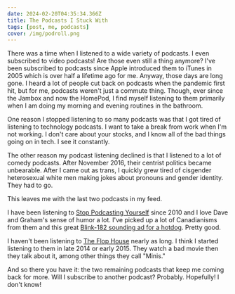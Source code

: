 ```yaml
---
date: 2024-02-20T04:35:34.366Z
title: The Podcasts I Stuck With
tags: [post, me, podcasts]
cover: /img/podroll.png
---
```


There was a time when I listened to a wide variety of podcasts. I even subscribed to video podcasts! Are those even still a thing anymore? I've been subscribed to podcasts since Apple introduced them to iTunes in 2005 which is over half a lifetime ago for me. Anyway, those days are long gone. I heard a lot of people cut back on podcasts when the pandemic first hit, but for me, podcasts weren't just a commute thing. Though, ever since the Jambox and now the HomePod, I find myself listening to them primarily when I am doing my morning and evening routines in the bathroom.

One reason I stopped listening to so many podcasts was that I got tired of listening to technology podcasts. I want to take a break from work when I'm not working. I don't care about your stocks, and I know all of the bad things going on in tech. I see it constantly.

The other reason my podcast listening declined is that I listened to a lot of comedy podcasts. After November 2016, their centrist politics became unbearable. After I came out as trans, I quickly grew tired of cisgender heterosexual white men making jokes about pronouns and gender identity. They had to go.

This leaves me with the last two podcasts in my feed.

I have been listening to [Stop Podcasting Yourself](https://maximumfun.org/podcasts/stop-podcasting-yourself) since 2010 and I love Dave and Graham's sense of humor a lot. I've picked up a lot of Canadianisms from them and this great [Blink-182 sounding ad for a hotdog](https://www.youtube.com/watch?v=eMoBwQmfoB0). Pretty good.

I haven't been listening to [The Flop House](https://www.flophousepodcast.com) nearly as long. I think I started listening to them in late 2014 or early 2015. They watch a bad movie then they talk about it, among other things they call "Minis." 

And so there you have it: the two remaining podcasts that keep me coming back for more. Will I subscribe to another podcast? Probably. Hopefully! I don't know!
